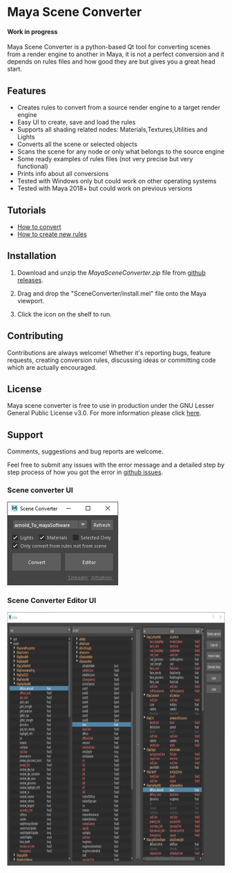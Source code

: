 
# Maya Scene Converter

#### Work in progress

Maya Scene Converter is a python-based Qt tool for converting scenes
from a render engine to another in Maya, it is not a perfect conversion and it depends on rules files
and how good they are but gives you a great head start.


## Features 

* Creates rules to convert from a source render engine to a target render engine
* Easy UI to create, save and load the rules
* Supports all shading related nodes: Materials,Textures,Utilities and Lights
* Converts all the scene or selected objects
* Scans the scene for any node or only what belongs to the source engine
* Some ready examples of rules files (not very precise but very functional)
* Prints info about all conversions
* Tested with Windows only but could work on other operating systems
* Tested with Maya 2018+ but could work on previous versions

## Tutorials

* [How to convert](https://www.youtube.com/watch?v=I4shNs4srKw)
* [How to create new rules](https://www.youtube.com/watch?v=Y_bSzn3-h2k)

## Installation

1. Download and unzip the *MayaSceneConverter.zip* file from [github releases](https://github.com/mhdmhd/MayaSceneConverter).

2. Drag and drop the "SceneConverter/install.mel" file onto the Maya viewport.

3. Click the icon on the shelf to run.


## Contributing

Contributions are always welcome! Whether it's reporting bugs, feature requests, creating conversion rules,
 discussing ideas or committing code which are actually encouraged.

## License

Maya scene converter is free to use in production under the GNU Lesser General Public License v3.0.
For more information please click [here](LICENSE.md).

## Support

Comments, suggestions and bug reports are welcome.

Feel free to submit any issues with the error message and a detailed step by step process of how you got the error in [github issues](https://github.com/mhdmhd/MayaSceneConverter/issues).

### Scene converter UI

<img src="Convert.jpg" width="257" height="193"/>

### Scene Converter Editor UI

<img src="Editor.jpg" width="1045" height="586"/>
